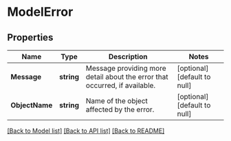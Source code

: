 # ModelError

## Properties
Name | Type | Description | Notes
------------ | ------------- | ------------- | -------------
**Message** | **string** | Message providing more detail about the error that occurred, if available. | [optional] [default to null]
**ObjectName** | **string** | Name of the object affected by the error. | [optional] [default to null]

[[Back to Model list]](../README.md#documentation-for-models) [[Back to API list]](../README.md#documentation-for-api-endpoints) [[Back to README]](../README.md)

